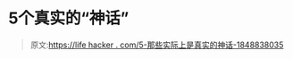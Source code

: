 # 5个真实的“神话”

> 原文:[https://life hacker . com/5-那些实际上是真实的神话-1848838035](https://lifehacker.com/5-myths-that-are-actually-true-1848838035)
